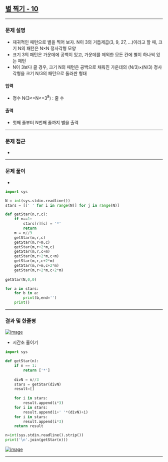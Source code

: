
## [별 찍기 - 10](https://www.acmicpc.net/problem/2447)
---

### 문제 설명
- 재귀적인 패턴으로 별을 찍어 보자. N이 3의 거듭제곱(3, 9, 27, ...)이라고 할 때, 크기 N의 패턴은 N×N 정사각형 모양
- 크기 3의 패턴은 가운데에 공백이 있고, 가운데를 제외한 모든 칸에 별이 하나씩 있는 패턴
- N이 3보다 클 경우, 크기 N의 패턴은 공백으로 채워진 가운데의 (N/3)×(N/3) 정사각형을 크기 N/3의 패턴으로 둘러싼 형태

#### 입력
- 정수 N(3<=N<=$3^8$) : 줄 수
#### 출력
- 첫째 줄부터 N번째 줄까지 별을 출력
---

### 문제 접근
- 
---

### 문제 풀이
- 
``` Python
import sys

N = int(sys.stdin.readline())
stars = [[' ' for i in range(N)] for j in range(N)]

def getStar(n,r,c):
    if n==1:
        stars[r][c] = '*'
        return
    m = n//3
    getStar(m,r,c)
    getStar(m,r+m,c)
    getStar(m,r+2*m,c)
    getStar(m,r,c+m)
    getStar(m,r+2*m,c+m)
    getStar(m,r,c+2*m)
    getStar(m,r+m,c+2*m)
    getStar(m,r+2*m,c+2*m)
        
getStar(N,0,0)

for a in stars:
    for b in a:
        print(b,end='')
    print()
```
---

### 결과 및 한줄평
[![image](https://user-images.githubusercontent.com/54929223/148641595-7ffe4b60-f532-46a2-a7b8-a84291f75f58.png)](https://www.acmicpc.net/source/37257654)

- 시간초 줄이기
``` Python
import sys

def getStar(n):
    if n == 1:
        return ['*']
    
    divN = n//3
    stars = getStar(divN)
    result=[]
    
    for i in stars:
        result.append(i*3)
    for i in stars:
        result.append(i+' '*(divN)+i)
    for i in stars:
        result.append(i*3)
    return result

n=int(sys.stdin.readline().strip())
print('\n'.join(getStar(n)))
```
[![image](https://user-images.githubusercontent.com/54929223/148641595-7ffe4b60-f532-46a2-a7b8-a84291f75f58.png)](https://www.acmicpc.net/source/37258165)


---